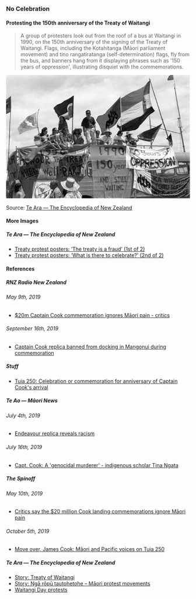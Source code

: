 ### No Celebration

#### Protesting the 150th anniversary of the Treaty of Waitangi

> A group of protesters look out from the roof of a bus at Waitangi in 1990,
> on the 150th anniversary of the signing of the Treaty of Waitangi.
> Flags, including the Kotahitanga (Māori parliament movement) and
> tino rangatiratanga (self-determination) flags, fly from the bus, and
> banners hang from it displaying phrases such as '150 years of oppression',
> illustrating disquiet with the commemorations.

![Protesting the 150th anniversary of the Treaty of Waitangi](pictures/protesting-treaty-of-waitangi-150th-anniversary.jpg)

Source: [Te Ara — The Encyclopedia of New Zealand](https://teara.govt.nz/en/photograph/35929/protesting-the-150th-anniversary-of-the-treaty-of-waitangi)

#### More Images

##### Te Ara — The Encyclopedia of New Zealand

* [Treaty protest posters: ‘The treaty is a fraud’ (1st of 2)](https://teara.govt.nz/en/ephemera/36376/treaty-protest-posters-the-treaty-is-a-fraud)
* [Treaty protest posters: ‘What is there to celebrate?’ (2nd of 2)](https://teara.govt.nz/en/zoomify/36377/treaty-protest-posters-what-is-there-to-celebrate)

#### References

##### RNZ Radio New Zealand

###### May 9th, 2019

* [$20m Captain Cook commemoration ignores Māori pain - critics](https://www.rnz.co.nz/news/te-manu-korihi/388808/20m-captain-cook-commemoration-ignores-maori-pain-critics)

###### September 16th, 2019

* [Captain Cook replica banned from docking in Mangonui during commemoration](https://www.rnz.co.nz/news/te-manu-korihi/398912/captain-cook-replica-banned-from-docking-in-mangonui-during-commemoration)

##### Stuff

* [Tuia 250: Celebration or commemoration for anniversary of Captain Cook's arrival](https://www.stuff.co.nz/national/politics/113919524/tuia-250-celebration-or-commemoration-for-anniversary-of-captain-cooks-arrival)

##### Te Ao — Māori News

###### July 4th, 2019

* [Endeavour replica reveals racism](https://www.teaomaori.news/endeavour-replica-reveals-racism)

###### July 16th, 2019

* [Capt. Cook: A 'genocidal murderer' - indigenous scholar Tina Ngata](https://www.teaomaori.news/capt-cook-genocidal-murderer-indigenous-scholartina-ngata)

##### The Spinoff

###### May 10th, 2019

* [Critics say the $20 million Cook landing commemorations ignore Māori pain](https://thespinoff.co.nz/atea/10-05-2019/critics-say-the-20-million-cook-landing-commemorations-ignore-maori-pain/)

###### October 5th, 2019

* [Move over, James Cook: Māori and Pacific voices on Tuia 250](https://thespinoff.co.nz/atea/05-10-2019/maori-and-pacific-voices-on-tuia-250-whose-history-are-we-celebrating-again/)

##### Te Ara — The Encyclopedia of New Zealand

* [Story: Treaty of Waitangi](https://teara.govt.nz/en/treaty-of-waitangi)
* [Story: Ngā rōpū tautohetohe – Māori protest movements](https://teara.govt.nz/en/nga-ropu-tautohetohe-maori-protest-movements)
* [Waitangi Day protests](https://teara.govt.nz/en/nga-ropu-tautohetohe-maori-protest-movements/page-2)

